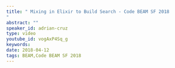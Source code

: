 ```yaml
---
title: " Mixing in Elixir to Build Search - Code BEAM SF 2018
"
abstract: ""
speaker_id: adrian-cruz
type: video
youtube_id: vogAxP4Sq_g
keywords: 
date: 2018-04-12
tags: BEAM,Code BEAM SF 2018
---
```


